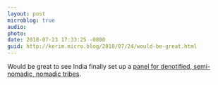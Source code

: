 ```yaml
---
layout: post
microblog: true
audio: 
photo: 
date: 2018-07-23 17:33:25 -0800
guid: http://kerim.micro.blog/2018/07/24/would-be-great.html
---
```

Would be great to see India finally set up a [panel for denotified, semi-nomadic, nomadic tribes](https://indianexpress.com/article/india/niti-aayog-nod-to-panel-for-denotified-semi-nomadic-nomadic-tribes-5270427/). 
